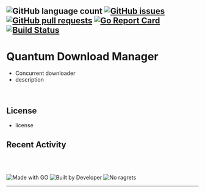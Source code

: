 ![GitHub language count](https://img.shields.io/github/languages/count/ttimt/QuantumDownloadManager?logo=go&style=flat)
[![GitHub issues](https://img.shields.io/github/issues-raw/ttimt/QuantumDownloadManager?style=flat)](https://github.com/ttimt/QuantumDownloadManager/issues?q=is%3Aopen+is%3Aissue)
[![GitHub pull requests](https://img.shields.io/github/issues-pr/ttimt/QuantumDownloadManager?style=flat)](https://github.com/ttimt/QuantumDownloadManager/pulls?q=is%3Aopen+is%3Apr)
[![Go Report Card](https://goreportcard.com/badge/github.com/ttimt/QuantumDownloadManager)](https://goreportcard.com/report/github.com/ttimt/QuantumDownloadManager)
[![Build Status](https://img.shields.io/travis/com/ttimt/QuantumDownloadManager/master?logo=travis&style=flat)](https://travis-ci.com/ttimt/QuantumDownloadManager)
---
# Quantum Download Manager

- Concurrent downloader
- description

<br>

## License

- license

## Recent Activity

<!--START_SECTION:activity-->
<!--END_SECTION:activity-->

<br><br>


![Made with GO](https://forthebadge.com/images/badges/made-with-go.svg)
![Built by Developer](https://forthebadge.com/images/badges/built-by-developers.svg)
![No ragrets](https://forthebadge.com/images/badges/makes-people-smile.svg)

---
